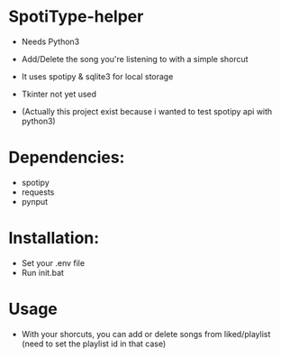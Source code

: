 # SpotiType-helper
- Needs Python3
- Add/Delete the song you're listening to with a simple shorcut


- It uses spotipy & sqlite3 for local storage
- Tkinter not yet used
- (Actually this project exist because i wanted to test spotipy api with python3)
# Dependencies:
- spotipy
- requests
- pynput

# Installation:
* Set your .env file
* Run init.bat

# Usage
* With your shorcuts, you can add or delete songs from liked/playlist (need to set the playlist id in that case)

